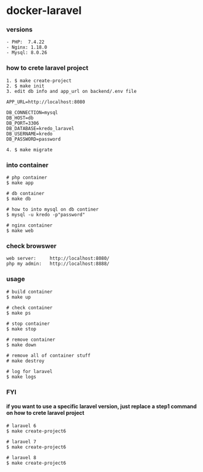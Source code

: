 # docker-laravel

### versions
```
- PHP:  7.4.22 
- Nginx: 1.18.0
- Mysql: 8.0.26
```

### how to crete laravel project
```
1. $ make create-project
2. $ make init
3. edit db info and app_url on backend/.env file

APP_URL=http://localhost:8080

DB_CONNECTION=mysql
DB_HOST=db
DB_PORT=3306
DB_DATABASE=kredo_laravel
DB_USERNAME=kredo
DB_PASSWORD=password

4. $ make migrate
```

### into container
```
# php container
$ make app

# db container
$ make db

# how to into mysql on db continer 
$ mysql -u kredo -p"password"

# nginx container
$ make web
```

### check browswer
```
web server:     http://localhost:8080/
php my admin:   http://localhost:8888/
```

### usage
```
# build container
$ make up

# check container
$ make ps

# stop container
$ make stop

# remove container
$ make down

# remove all of container stuff
# make destroy

# log for laravel
$ make logs
```


### FYI
#### if you want to use a specific laravel version, just replace a step1 command on how to crete laravel project
```
# laravel 6
$ make create-project6

# laravel 7
$ make create-project6

# laravel 8
$ make create-project6
```